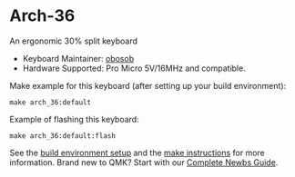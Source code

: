 # Arch-36

An ergonomic 30% split keyboard

* Keyboard Maintainer: [obosob](https://github.com/obosob)
* Hardware Supported: Pro Micro 5V/16MHz and compatible.

Make example for this keyboard (after setting up your build environment):

    make arch_36:default

Example of flashing this keyboard:

    make arch_36:default:flash

See the [build environment setup](https://docs.qmk.fm/#/getting_started_build_tools) and the [make instructions](https://docs.qmk.fm/#/getting_started_make_guide) for more information. Brand new to QMK? Start with our [Complete Newbs Guide](https://docs.qmk.fm/#/newbs).
